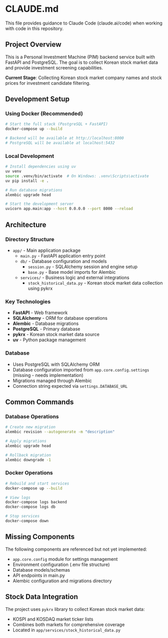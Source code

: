 # CLAUDE.md

This file provides guidance to Claude Code (claude.ai/code) when working with code in this repository.

## Project Overview

This is a Personal Investment Machine (PIM) backend service built with FastAPI and PostgreSQL. The goal is to collect Korean stock market data and provide investment screening capabilities.

**Current Stage**: Collecting Korean stock market company names and stock prices for investment candidate filtering.

## Development Setup

### Using Docker (Recommended)
```bash
# Start the full stack (PostgreSQL + FastAPI)
docker-compose up --build

# Backend will be available at http://localhost:8000
# PostgreSQL will be available at localhost:5432
```

### Local Development
```bash
# Install dependencies using uv
uv venv
source .venv/bin/activate  # On Windows: .venv\Scripts\activate
uv pip install -e .

# Run database migrations
alembic upgrade head

# Start the development server
uvicorn app.main:app --host 0.0.0.0 --port 8000 --reload
```

## Architecture

### Directory Structure
- `app/` - Main application package
  - `main.py` - FastAPI application entry point
  - `db/` - Database configuration and models
    - `session.py` - SQLAlchemy session and engine setup
    - `base.py` - Base model imports for Alembic
  - `services/` - Business logic and external integrations
    - `stock_historical_data.py` - Korean stock market data collection using pykrx

### Key Technologies
- **FastAPI** - Web framework
- **SQLAlchemy** - ORM for database operations
- **Alembic** - Database migrations
- **PostgreSQL** - Primary database
- **pykrx** - Korean stock market data source
- **uv** - Python package management

### Database
- Uses PostgreSQL with SQLAlchemy ORM
- Database configuration imported from `app.core.config.settings` (missing - needs implementation)
- Migrations managed through Alembic
- Connection string expected via `settings.DATABASE_URL`

## Common Commands

### Database Operations
```bash
# Create new migration
alembic revision --autogenerate -m "description"

# Apply migrations
alembic upgrade head

# Rollback migration
alembic downgrade -1
```

### Docker Operations
```bash
# Rebuild and start services
docker-compose up --build

# View logs
docker-compose logs backend
docker-compose logs db

# Stop services
docker-compose down
```

## Missing Components

The following components are referenced but not yet implemented:
- `app.core.config` module for settings management
- Environment configuration (.env file structure)
- Database models/schemas
- API endpoints in main.py
- Alembic configuration and migrations directory

## Stock Data Integration

The project uses `pykrx` library to collect Korean stock market data:
- KOSPI and KOSDAQ market ticker lists
- Combines both markets for comprehensive coverage
- Located in `app/services/stock_historical_data.py`